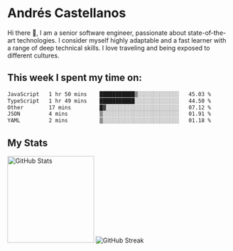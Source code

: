# Andrés Castellanos

Hi there 👋, I am a senior software engineer, passionate about state-of-the-art technologies. I consider myself highly adaptable and a fast learner with a range of deep technical skills. I love traveling and being exposed to different cultures.

## This week I spent my time on:

<!--START_SECTION:waka-->

```txt
JavaScript   1 hr 50 mins    ███████████▒░░░░░░░░░░░░░   45.03 %
TypeScript   1 hr 49 mins    ███████████░░░░░░░░░░░░░░   44.50 %
Other        17 mins         █▓░░░░░░░░░░░░░░░░░░░░░░░   07.12 %
JSON         4 mins          ▒░░░░░░░░░░░░░░░░░░░░░░░░   01.91 %
YAML         2 mins          ▒░░░░░░░░░░░░░░░░░░░░░░░░   01.18 %
```

<!--END_SECTION:waka-->

## My Stats

<img height="195" src="https://github-readme-stats.vercel.app/api?username=andrescv&show_icons=true&theme=onedark&hide_border=true&card_width=495" alt="GitHub Stats" />

<img src="https://streak-stats.demolab.com?user=andrescv&theme=one-dark-pro&hide_border=true" alt="GitHub Streak" />
